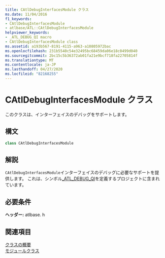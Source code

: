 ```yaml
---
title: CAtlDebugInterfacesModule クラス
ms.date: 11/04/2016
f1_keywords:
- CAtlDebugInterfacesModule
- atlbase/ATL::CAtlDebugInterfacesModule
helpviewer_keywords:
- _ATL_DEBUG_QI macro
- CAtlDebugInterfacesModule class
ms.assetid: a193b567-8191-4115-a963-a10805972bac
ms.openlocfilehash: 231b5540c54e32495bc68459da06e18c0499d040
ms.sourcegitcommit: 2bc15c5b36372ab01fa21e9bcf718fa22705814f
ms.translationtype: MT
ms.contentlocale: ja-JP
ms.lasthandoff: 04/27/2020
ms.locfileid: "82168255"
---
```

# <a name="catldebuginterfacesmodule-class"></a>CAtlDebugInterfacesModule クラス

このクラスは、インターフェイスのデバッグをサポートします。

## <a name="syntax"></a>構文

```cpp
class CAtlDebugInterfacesModule
```

## <a name="remarks"></a>解説

`CAtlDebugInterfacesModule`インターフェイスのデバッグに必要なサポートを提供します。 これは、シンボル[_ATL_DEBUG_QI](debugging-and-error-reporting-macros.md#_atl_debug_qi)を定義するプロジェクトに含まれています。

## <a name="requirements"></a>必要条件

**ヘッダー:** atlbase. h

## <a name="see-also"></a>関連項目

[クラスの概要](../../atl/atl-class-overview.md)<br/>
[モジュールクラス](../../atl/atl-module-classes.md)
